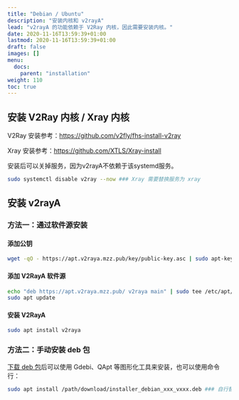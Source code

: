 ```yaml
---
title: "Debian / Ubuntu"
description: "安装内核和 v2rayA"
lead: "v2rayA 的功能依赖于 V2Ray 内核，因此需要安装内核。"
date: 2020-11-16T13:59:39+01:00
lastmod: 2020-11-16T13:59:39+01:00
draft: false
images: []
menu:
  docs:
    parent: "installation"
weight: 110
toc: true
---
```


## 安装 V2Ray 内核 / Xray 内核

V2Ray 安装参考：<https://github.com/v2fly/fhs-install-v2ray>

Xray 安装参考：<https://github.com/XTLS/Xray-install>

安装后可以关掉服务，因为v2rayA不依赖于该systemd服务。

```bash
sudo systemctl disable v2ray --now ### Xray 需要替换服务为 xray
```

## 安装 v2rayA

### 方法一：通过软件源安装

#### 添加公钥

```bash
wget -qO - https://apt.v2raya.mzz.pub/key/public-key.asc | sudo apt-key add -
```

#### 添加 V2RayA 软件源

```bash
echo "deb https://apt.v2raya.mzz.pub/ v2raya main" | sudo tee /etc/apt/sources.list.d/v2raya.list
sudo apt update
```

#### 安装 V2RayA

```bash
sudo apt install v2raya
```

### 方法二：手动安装 deb 包

[下载 deb 包](https://github.com/v2rayA/v2rayA/releases)后可以使用 Gdebi、QApt 等图形化工具来安装，也可以使用命令行：

```bash
sudo apt install /path/download/installer_debian_xxx_vxxx.deb ### 自行替换 deb 包所在的实际路径
```
